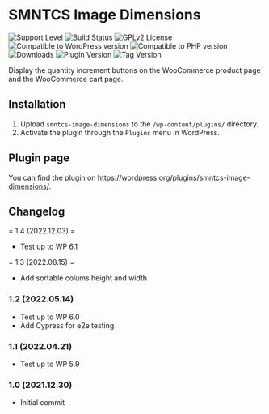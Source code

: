 # SMNTCS Image Dimensions

![Support Level](https://img.shields.io/badge/support-active-green.svg)
![Build Status](https://github.com/nielslange/smntcs-image-dimensions/actions/workflows/test.yml/badge.svg)
![GPLv2 License](https://img.shields.io/github/license/nielslange/smntcs-image-dimensions.svg)
![Compatible to WordPress version](https://plugintests.com/plugins/smntcs-image-dimensions/wp-badge.svg)
![Compatible to PHP version](https://plugintests.com/plugins/smntcs-image-dimensions/php-badge.svg)
![Downloads](https://img.shields.io/wordpress/plugin/dt/smntcs-image-dimensions.svg)
![Plugin Version](https://img.shields.io/wordpress/plugin/v/smntcs-image-dimensions.svg)
![Tag Version](https://img.shields.io/github/tag/nielslange/smntcs-image-dimensions.svg)

Display the quantity increment buttons on the WooCommerce product page and the WooCommerce cart page.

## Installation

1. Upload `smntcs-image-dimensions` to the `/wp-content/plugins/` directory.
2. Activate the plugin through the `Plugins` menu in WordPress.

## Plugin page

You can find the plugin on https://wordpress.org/plugins/smntcs-image-dimensions/.

## Changelog

= 1.4 (2022.12.03) =

-   Test up to WP 6.1

= 1.3 (2022.08.15) =

-   Add sortable colums height and width

### 1.2 (2022.05.14)

-   Test up to WP 6.0
-   Add Cypress for e2e testing

### 1.1 (2022.04.21)

-   Test up to WP 5.9

### 1.0 (2021.12.30)

-   Initial commit
